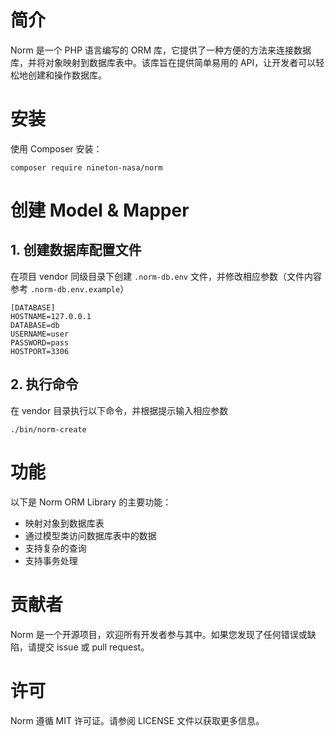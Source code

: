 # 简介
Norm 是一个 PHP 语言编写的 ORM 库，它提供了一种方便的方法来连接数据库，并将对象映射到数据库表中。该库旨在提供简单易用的 API，让开发者可以轻松地创建和操作数据库。

# 安装
使用 Composer 安装：

```shell
composer require nineton-nasa/norm
```

# 创建 Model & Mapper

## 1. 创建数据库配置文件

在项目 vendor 同级目录下创建 `.norm-db.env` 文件，并修改相应参数（文件内容参考 `.norm-db.env.example`）

```dotenv
[DATABASE]
HOSTNAME=127.0.0.1
DATABASE=db
USERNAME=user
PASSWORD=pass
HOSTPORT=3306
```

## 2. 执行命令

在 vendor 目录执行以下命令，并根据提示输入相应参数

```shell
./bin/norm-create
```

# 功能

以下是 Norm ORM Library 的主要功能：
- 映射对象到数据库表
- 通过模型类访问数据库表中的数据
- 支持复杂的查询
- 支持事务处理

# 贡献者
Norm 是一个开源项目，欢迎所有开发者参与其中。如果您发现了任何错误或缺陷，请提交 issue 或 pull request。

# 许可
Norm 遵循 MIT 许可证。请参阅 LICENSE 文件以获取更多信息。
